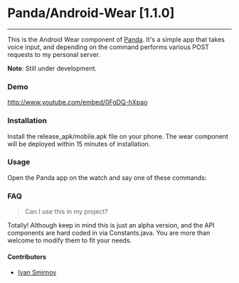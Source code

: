 # Panda/Android-Wear [1.1.0]
***

This is the Android Wear component of [Panda](https://github.com/issmirnov/Panda-WebAPI). It's a simple app that takes voice input, and depending on the command performs various POST requests to my personal server.


**Note**: Still under development.

### Demo

http://www.youtube.com/embed/0FgDQ-hXpao


### Installation

Install the release_apk/mobile.apk file on your phone. The wear component will be deployed within 15 minutes of installation.

### Usage

Open the Panda app on the watch and say one of these commands:



### FAQ

> Can I use this in my project?

Totally! Although keep in mind this is just an alpha version, and the API components are hard coded in via Constants.java. You are more than welcome to modify them to fit your needs.




#### Contributors

- [Ivan Smirnov](http://ivansmirnov.name)
